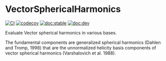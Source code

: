 # VectorSphericalHarmonics

[![CI](https://github.com/jishnub/VectorSphericalHarmonics.jl/actions/workflows/ci.yml/badge.svg)](https://github.com/jishnub/VectorSphericalHarmonics.jl/actions/workflows/ci.yml)
[![codecov](https://codecov.io/gh/jishnub/VectorSphericalHarmonics.jl/branch/main/graph/badge.svg?token=E3VR2ucD0z)](https://codecov.io/gh/jishnub/VectorSphericalHarmonics.jl)
[![doc:stable](https://img.shields.io/badge/docs-stable-blue.svg)](https://jishnub.github.io/VectorSphericalHarmonics.jl/stable)
[![doc:dev](https://img.shields.io/badge/docs-dev-blue.svg)](https://jishnub.github.io/VectorSphericalHarmonics.jl/dev)

Evaluate Vector spherical harmonics in various bases.

The fundamental components are generalized spherical harmonics (Dahlen and Tromp, 1998) that are the unnormalized helicity basis components of vector spherical harmonics (Varshalovich et al. 1988).

